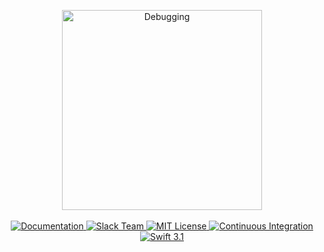 <p align="center">
    <img src="https://cloud.githubusercontent.com/assets/1977704/25427559/46489b68-2a73-11e7-9a48-4c4ae6002fad.png" width="320" alt="Debugging">
    <br>
    <br>
    <a href="https://docs.vapor.codes/2.0/debugging/package">
        <img src="http://img.shields.io/badge/read_the-docs-92A8D1.svg" alt="Documentation">
    </a>
    <a href="http://vapor.team">
        <img src="http://vapor.team/badge.svg" alt="Slack Team">
    </a>
    <a href="LICENSE">
        <img src="http://img.shields.io/badge/license-MIT-brightgreen.svg" alt="MIT License">
    </a>
    <a href="https://circleci.com/gh/vapor/debugging">
        <img src="https://circleci.com/gh/vapor/debugging.svg?style=shield" alt="Continuous Integration">
    </a>
    <a href="https://swift.org">
        <img src="http://img.shields.io/badge/swift-3.1-brightgreen.svg" alt="Swift 3.1">
    </a>
</p>
